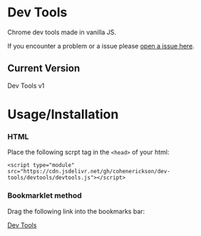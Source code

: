 # Dev Tools

Chrome dev tools made in vanilla JS.

If you encounter a problem or a issue please [open a issue here](https://github.com/cohenerickson/dev-tools/issues).

## Current Version

Dev Tools v1

# Usage/Installation

### HTML

Place the following scrpt tag in the `<head>` of your html:

`<script type="module" src="https://cdn.jsdelivr.net/gh/cohenerickson/dev-tools/devtools/devtools.js"></script>`

### Bookmarklet method

Drag the following link into the bookmarks bar:

[Dev Tools](javascript:(()=>{this.script=document.createElement("script");this.script.type="module";this.script.src="https://cdn.jsdelivr.net/gh/cohenerickson/dev-tools/devtools/devtools.js";document.documentElement.appendChild(this.script)})())

